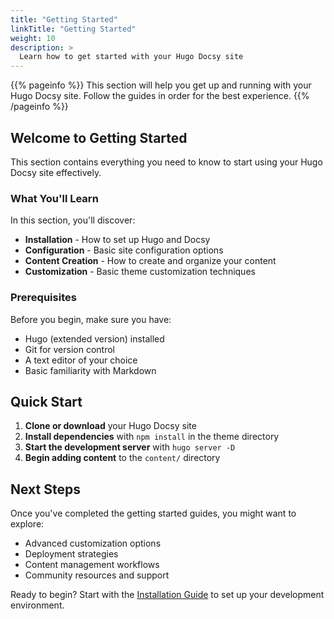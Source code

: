 ```yaml
---
title: "Getting Started"
linkTitle: "Getting Started"
weight: 10
description: >
  Learn how to get started with your Hugo Docsy site
---
```


{{% pageinfo %}}
This section will help you get up and running with your Hugo Docsy site. Follow the guides in order for the best experience.
{{% /pageinfo %}}

## Welcome to Getting Started

This section contains everything you need to know to start using your Hugo Docsy site effectively.

### What You'll Learn

In this section, you'll discover:

- **Installation** - How to set up Hugo and Docsy
- **Configuration** - Basic site configuration options
- **Content Creation** - How to create and organize your content
- **Customization** - Basic theme customization techniques

### Prerequisites

Before you begin, make sure you have:

- Hugo (extended version) installed
- Git for version control
- A text editor of your choice
- Basic familiarity with Markdown

## Quick Start

1. **Clone or download** your Hugo Docsy site
2. **Install dependencies** with `npm install` in the theme directory
3. **Start the development server** with `hugo server -D`
4. **Begin adding content** to the `content/` directory

## Next Steps

Once you've completed the getting started guides, you might want to explore:

- Advanced customization options
- Deployment strategies
- Content management workflows
- Community resources and support

Ready to begin? Start with the [Installation Guide](installation/) to set up your development environment. 